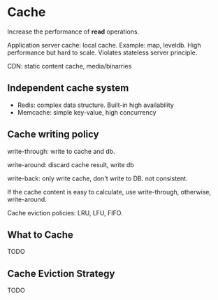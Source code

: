 # Cache

Increase the performance of **read** operations.

Application server cache: local cache. Example: map, leveldb. High performance but hard to scale. Violates stateless server principle.

CDN: static content cache, media/binarries

## Independent cache system

* Redis: complex data structure. Built-in high availability
* Memcache: simple key-value, high concurrency

## Cache writing policy

write-through: write to cache and db.

write-around: discard cache result, write db

write-back: only write cache, don't write to DB. not consistent.

If the cache content is easy to calculate, use write-through, otherwise, write-around.

Cache eviction policies: LRU, LFU, FIFO.

## What to Cache

TODO

## Cache Eviction Strategy

TODO
